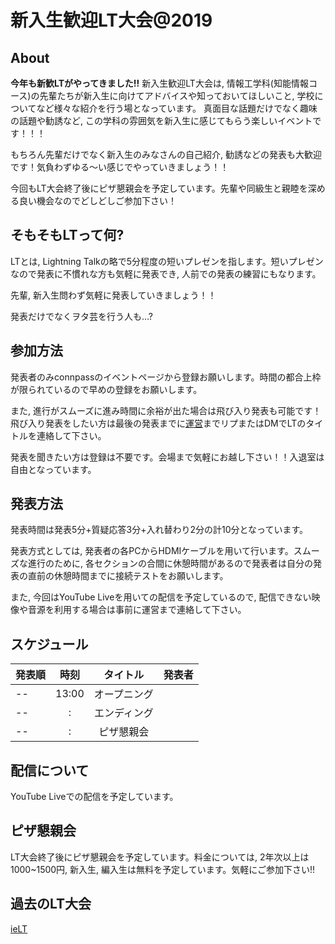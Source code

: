 # 新入生歓迎LT大会@2019

## About
**今年も新歓LTがやってきました!!**
新入生歓迎LT大会は, 情報工学科(知能情報コース)の先輩たちが新入生に向けてアドバイスや知っておいてほしいこと, 学校についてなど様々な紹介を行う場となっています。
真面目な話題だけでなく趣味の話題や勧誘など, この学科の雰囲気を新入生に感じてもらう楽しいイベントです！！！

もちろん先輩だけでなく新入生のみなさんの自己紹介, 勧誘などの発表も大歓迎です！気負わずゆる〜い感じでやっていきましょう！！

今回もLT大会終了後にピザ懇親会を予定しています。先輩や同級生と親睦を深める良い機会なのでどしどしご参加下さい！

## そもそもLTって何?
LTとは, Lightning Talkの略で5分程度の短いプレゼンを指します。短いプレゼンなので発表に不慣れな方も気軽に発表でき, 人前での発表の練習にもなります。

先輩, 新入生問わず気軽に発表していきましょう！！

発表だけでなくヲタ芸を行う人も...?

## 参加方法
発表者のみconnpassのイベントページから登録お願いします。時間の都合上枠が限られているので早めの登録をお願いします。

また, 進行がスムーズに進み時間に余裕が出た場合は飛び入り発表も可能です！飛び入り発表をしたい方は最後の発表までに[運営](https://twitter.com/mine_tear1210)までリプまたはDMでLTのタイトルを連絡して下さい。

発表を聞きたい方は登録は不要です。会場まで気軽にお越し下さい！！入退室は自由となっています。

## 発表方法
発表時間は発表5分+質疑応答3分+入れ替わり2分の計10分となっています。

発表方式としては, 発表者の各PCからHDMIケーブルを用いて行います。スムーズな進行のために, 各セクションの合間に休憩時間があるので発表者は自分の発表の直前の休憩時間までに接続テストをお願いします。

また, 今回はYouTube Liveを用いての配信を予定しているので, 配信できない映像や音源を利用する場合は事前に運営まで連絡して下さい。

## スケジュール
| 発表順 | 時刻 | タイトル | 発表者 |
|:--|:--:|:--:|--:|
| -- | 13:00 | オープニング |  |
| -- | : | エンディング |  |
| -- | : | ピザ懇親会 |  |

## 配信について
YouTube Liveでの配信を予定しています。

## ピザ懇親会
LT大会終了後にピザ懇親会を予定しています。料金については, 2年次以上は1000~1500円, 新入生, 編入生は無料を予定しています。気軽にご参加下さい!!

## 過去のLT大会
[ieLT](https://scrapbox.io/ie-ryukyu/ieLT)
